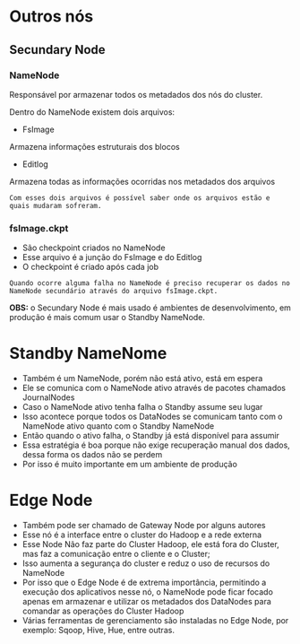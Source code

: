 # Outros nós

## Secundary Node

### NameNode
Responsável por armazenar todos os metadados dos nós do cluster.

Dentro do NameNode existem dois arquivos:
- FsImage

Armazena informações estruturais dos blocos

- Editlog

Armazena todas as informações ocorridas nos metadados dos arquivos

```Com esses dois arquivos é possível saber onde os arquivos estão e quais mudaram sofreram.```

### fsImage.ckpt

- São checkpoint criados no NameNode
- Esse arquivo é a junção do FsImage e do Editlog
- O checkpoint é criado após cada job

```Quando ocorre alguma falha no NameNode é preciso recuperar os dados no NameNode secundário através do arquivo fsImage.ckpt.```

**OBS:** o Secundary Node é mais usado é ambientes de desenvolvimento, em produção é mais comum usar o Standby NameNode.

# Standby NameNome

- Também é um NameNode, porém não está ativo, está em espera
- Ele se comunica com o NameNode ativo através de pacotes chamados JournalNodes
- Caso o NameNode ativo tenha falha o Standby assume seu lugar
- Isso acontece porque todos os DataNodes se comunicam tanto com o NameNode ativo quanto com o Standby NameNode
- Então quando o ativo falha, o Standby já está disponível para assumir
- Essa estratégia é boa porque não exige recuperação manual dos dados, dessa forma os dados não se perdem
- Por isso é muito importante em um ambiente de produção

# Edge Node

- Também pode ser chamado de Gateway Node por alguns autores
- Esse nó é a interface entre o cluster do Hadoop e a rede externa
- Esse Node Não faz parte do Cluster Hadoop, ele está fora do Cluster, mas faz a comunicação entre o cliente e o Cluster;
- Isso aumenta a segurança do cluster e reduz o uso de recursos do NameNode
- Por isso que o Edge Node é de extrema importância, permitindo a execução dos aplicativos nesse nó, o NameNode pode ficar focado apenas em armazenar e utilizar os metadados dos DataNodes para comandar as operações do Cluster Hadoop
- Várias ferramentas de gerenciamento são instaladas no Edge Node, por exemplo: Sqoop, Hive, Hue, entre outras.







